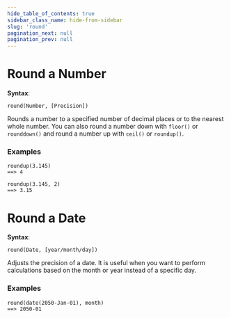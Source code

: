 ```yaml
---
hide_table_of_contents: true
sidebar_class_name: hide-from-sidebar
slug: 'round'
pagination_next: null
pagination_prev: null
---
```


# Round a Number

**Syntax**:

`round(Number, [Precision])`

Rounds a number to a specified number of decimal places or to the nearest whole number. You can also round a number down with `floor()` or `rounddown()` and round a number up with `ceil()` or `roundup()`.

### Examples

```deci live
roundup(3.145)
==> 4
```

```deci live
roundup(3.145, 2)
==> 3.15
```

# Round a Date

**Syntax**:

`round(Date, [year/month/day])`

Adjusts the precision of a date. It is useful when you want to perform calculations based on the month or year instead of a specific day.

### Examples

```deci live
round(date(2050-Jan-01), month)
==> 2050-01
```
